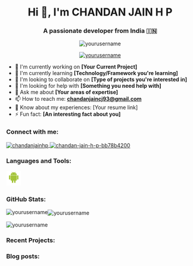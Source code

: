 <h1 align="center">Hi 👋, I'm CHANDAN JAIN H P</h1>
<h3 align="center">A passionate developer from India 🇮🇳</h3>

<p align="center">
  <img src="https://komarev.com/ghpvc/?username=yourusername&label=Profile%20views&color=0e75b6&style=flat" alt="yourusername" />
</p>

<p align="center">
  <a href="https://github.com/ryo-ma/github-profile-trophy">
    <img src="https://github-profile-trophy.vercel.app/?username=yourusername" alt="yourusername" />
  </a>
</p>

- 🔭 I'm currently working on **[Your Current Project]**
- 🌱 I'm currently learning **[Technology/Framework you're learning]**
- 👯 I'm looking to collaborate on **[Type of projects you're interested in]**
- 🤝 I'm looking for help with **[Something you need help with]**
- 💬 Ask me about **[Your areas of expertise]**
- 📫 How to reach me: **chandanjaincj93@gmail.com**
- 📄 Know about my experiences: [Your resume link]
- ⚡ Fun fact: **[An interesting fact about you]**

<h3 align="left">Connect with me:</h3>
<p align="left">
  <a href="https://twitter.com/chandanjainhp" target="blank">
    <img align="center" src="https://raw.githubusercontent.com/rahuldkjain/github-profile-readme-generator/master/src/images/icons/Social/twitter.svg" alt="chandanjainhp" height="30" width="40" />
  </a>
  <a href="https://linkedin.com/in/chandan-jain-h-p-bb78b4200" target="blank">
    <img align="center" src="https://raw.githubusercontent.com/rahuldkjain/github-profile-readme-generator/master/src/images/icons/Social/linked-in-alt.svg" alt="chandan-jain-h-p-bb78b4200" height="30" width="40" />
  </a>
  <!-- Add more social media links as needed -->
</p>

<h3 align="left">Languages and Tools:</h3>
<p align="left">
  <!-- Your existing icons -->
  <a href="https://developer.android.com" target="_blank" rel="noreferrer">
    <img src="https://raw.githubusercontent.com/devicons/devicon/master/icons/android/android-original-wordmark.svg" alt="android" width="40" height="40"/>
  </a>
  <!-- ... (rest of your icons) ... -->
</p>

<h3 align="left">GitHub Stats:</h3>
<p>
  <img align="left" src="https://github-readme-stats.vercel.app/api/top-langs?username=yourusername&show_icons=true&locale=en&layout=compact" alt="yourusername" />
</p>

<p>
  <img align="center" src="https://github-readme-stats.vercel.app/api?username=yourusername&show_icons=true&locale=en" alt="yourusername" />
</p>

<p>
  <img align="center" src="https://github-readme-streak-stats.herokuapp.com/?user=yourusername&" alt="yourusername" />
</p>

### Recent Projects:
<!-- Add a list or cards of your recent projects here -->

### Blog posts:
<!-- BLOG-POST-LIST:START -->
<!-- BLOG-POST-LIST:END -->
